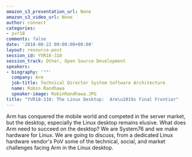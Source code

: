 ```yaml
---
amazon_s3_presentation_url: None
amazon_s3_video_url: None
author: connect
categories:
- yvr18
comments: false
date: '2018-08-22 09:00:00+00:00'
layout: resource-post
session_id: YVR18-310
session_track: Other, Open Source Development
speakers:
- biography: '""'
  company: Arm
  job-title: Technical Director System Software Architecture
  name: Robin Randhawa
  speaker-image: RobinRandhawa.JPG
title: "YVR18-310: The Linux Desktop:  Arm\u2019s Final Frontier"
---
```


Arm has conquered the mobile world and competed in the server market, but the desktop, especially the Linux desktop remains elusive.  What does Arm need to succeed on the desktop?  We are System76 and we make hardware for Linux. We are going to discuss, from a dedicated Linux hardware vendor's PoV some of the technical, social, and market challenges facing Arm in the Linux desktop.